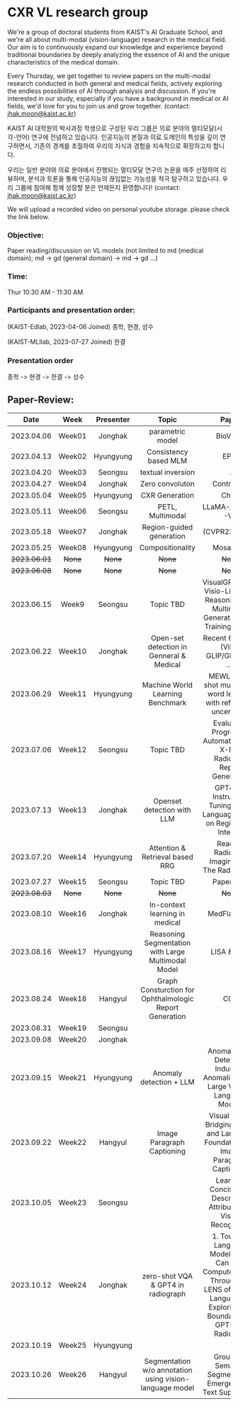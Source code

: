 # CXR VL research group
We're a group of doctoral students from KAIST's AI Graduate School, and we're all about multi-modal (vision-language) research in the medical field. 
Our aim is to continuously expand our knowledge and experience beyond traditional boundaries by deeply analyzing the essence of AI and the unique characteristics of the medical domain.

Every Thursday, we get together to review papers on the multi-modal research conducted in both general and medical fields, actively exploring the endless possibilities of AI through analysis and discussion. 
If you're interested in our study, especially if you have a background in medical or AI fields, we'd love for you to join us and grow together. (contact: jhak.moon@kaist.ac.kr)


KAIST AI 대학원의 박사과정 학생으로 구성된 우리 그룹은 의료 분야의 멀티모달(시각-언어) 연구에 전념하고 있습니다. 
인공지능의 본질과 의료 도메인의 특성을 깊이 연구하면서, 기존의 경계를 초월하여 우리의 지식과 경험을 지속적으로 확장하고자 합니다.

우리는 일반 분야와 의료 분야에서 진행되는 멀티모달 연구의 논문을 매주 선정하여 리뷰하며, 분석과 토론을 통해 인공지능의 끊임없는 가능성을 적극 탐구하고 있습니다.
우리 그룹에 참여해 함께 성장할 분은 언제든지 환영합니다! (contact: jhak.moon@kaist.ac.kr)

We will upload a recorded video on personal youtube storage. please check the link below.


### Objective: 
Paper reading/discussion on VL models (not limited to md (medical domain);  md -> gd (general domain) -> md -> gd ...)


### Time: 
Thur 10:30 AM - 11:30 AM


### Participants and presentation order: 
(KAIST-Edlab, 2023-04-06 Joined) 종학, 현경, 성수

(KAIST-MLIlab, 2023-07-27 Joined) 한결


### Presentation order
종학 -> 현경 -> 한결 -> 성수



## **Paper-Review**:


|       Date       | Week | Presenter |Topic |  Paper | Material | Link|
|:----------------:|:------:|:----------------------------------------:|:----------:|:------:|:------:|:------:|
| 2023.04.06 | Week01 | Jonghak | parametric model | BioViL-T | [Slides](https://docs.google.com/presentation/d/17VjF3-9yhSbvpwsgixYbZua13HhTP_Nkxb-JHRLqRBg/edit?usp=sharing) | |
| 2023.04.13 | Week02 | Hyungyung | Consistency based MLM | EPIC | [Slides](https://docs.google.com/presentation/d/1iy0Atqm-u3R-qyUaRvycpHg4YYx5XJ0FTVs3cTi6Yx4/edit?usp=sharing) | |
| 2023.04.20 | Week03 | Seongsu | textual inversion | . | None | |
| 2023.04.27 | Week04 | Jonghak | Zero convoluton | ControlNet | None | |
| 2023.05.04 | Week05 | Hyungyung | CXR Generation | Cheff | None | |
| 2023.05.11 | Week06 | Seongsu | PETL, Multimodal  | LLaMA-Adapter, -V2 | None | |
| 2023.05.18 | Week07 | Jonghak | Region-guided generation | (CVPR23) RGRG | [Slides](https://docs.google.com/presentation/d/1MAjP1W8hkfvEpzedUD2lwmdlwxFKmnEO3WMZpypav0s/edit?usp=sharing) | |
| 2023.05.25 | Week08 | Hyungyung | Compositionality | MosaiCLIP | None | |
| ~~2023.06.01~~ | ~~None~~ |~~None~~ | ~~None~~ | ~~None~~ | ~~None~~ | |
| ~~2023.06.08~~ | ~~None~~ |~~None~~ | ~~None~~ | ~~None~~ | ~~None~~ | |
| 2023.06.15 | Week9 | Seongsu | Topic TBD | VisualGPTScore: Visio-Linguistic Reasoning with Multimodal Generative Pre-Training Scores  | None | |
| 2023.06.22 | Week10 | Jonghak | Open-set detection in Genneral & Medical | Recent 6 papers (ViLD, GLIP/GLIP-v2, ...)  | [Slides](https://docs.google.com/presentation/d/11rSvmqbJjtN0rtux0gubC5eCKzmIy6VFyLgKdQHDYMY/edit?usp=sharing) | |
| 2023.06.29 | Week11 | Hyungyung | Machine World Learning Benchmark | MEWL: Few-shot multimodal word learning with referential uncertainty | None | |
| 2023.07.06 | Week12 | Seongsu | Topic TBD | Evaluating Progress in Automatic Chest X-Ray Radiology Report Generation | None | |
| 2023.07.13 | Week13 | Jonghak | Openset detection with LLM | GPT4RoI: Instruction Tuning Large Language Model on Region-of-Interest | None | |
| 2023.07.20 | Week14 | Hyungyung | Attention & Retrieval based RRG | Reading Radiology Imaging Like The Radiologists | None | |
| 2023.07.27 | Week15 | Seongsu | Topic TBD | Paper TBD | None | |
| ~~2023.08.03~~ | ~~None~~ | ~~None~~ | ~~None~~ | ~~None~~ | ~~None~~ | |
| 2023.08.10 | Week16 | Jonghak | In-context learning in medical | MedFlamingo | None | |
| 2023.08.16 | Week17 | Hyungyung | Reasoning Segmentation with Large Multimodal Model | LISA & SAM | [Slide](https://docs.google.com/presentation/d/1TbD_pEz8KhkT2l8MnftqJBVgfPCtfkOwR3Xl4SUdTiQ/edit?usp=sharing) | |
| 2023.08.24 | Week18 | Hangyul | Graph Consturction for Ophthalmologic Report Generation | CGT | [Slides](https://drive.google.com/file/d/1jpvwK6Fv0lL6auE5VSBriDdJRqR7tK9N/view?usp=drive_link) | [Video](https://youtu.be/kOj4H4zob1s) |
| 2023.08.31 | Week19 | Seongsu | | | | |
| 2023.09.08 | Week20 | Jonghak | | | | |
| 2023.09.15 | Week21 | Hyungyung | Anomaly detection + LLM | AnomalyGPT: Detecting Industrial Anomalies using Large Vision-Language Models|[Slides](https://docs.google.com/presentation/d/11eDyx3Xcr3HZe9HB0Vsd5HInwlTFvi_k7EUJoxE-BqM/edit?usp=sharing)| |
| 2023.09.22 | Week22 | Hangyul | Image Paragraph Captioning | Visual Clues: Bridging Vision and Language Foundations for Image Paragraph Captioning | [Slides](https://drive.google.com/file/d/1GPjOtnhwVJcE8BGdM58N25b22oYEjWWU/view?usp=drive_link) | |
| 2023.10.05 | Week23 | Seongsu |  |  Learning Concise and Descriptive Attributes for Visual Recognition | [paper](https://openaccess.thecvf.com/content/ICCV2023/papers/Yan_Learning_Concise_and_Descriptive_Attributes_for_Visual_Recognition_ICCV_2023_paper.pdf) | |
| 2023.10.12 | Week24 | Jonghak | zero-shot VQA & GPT4 in radiograph | 1. Towards Language Models That Can See: Computer Vision Through the LENS of Natural Language 2. Exploring the Boundaries of GPT-4 in Radiology | [paper1](https://drive.google.com/file/d/1GPjOtnhwVJcE8BGdM58N25b22oYEjWWU/view?usp=drive_link](https://arxiv.org/abs/2306.16410)https://arxiv.org/abs/2306.16410) [paper2](https://openreview.net/pdf?id=b7JDfaHt8R0) video will be uploaded| [Video](https://youtu.be/edRgUc8EHgg?si=KA-fRFS1ymqBW_60)|
| 2023.10.19 | Week25 | Hyungyung |  |  | | |
| 2023.10.26 | Week26 | Hangyul | Segmentation w/o annotation using vision-language model | GroupViT: Semantic Segmentation Emerges from Text Supervision | [Slides](https://drive.google.com/file/d/1BPspQZFCn6d-6IoJmC_4rNefAVohKGkM/view?usp=sharing)| [Video](https://youtu.be/iHJc1VA5n_M) |

